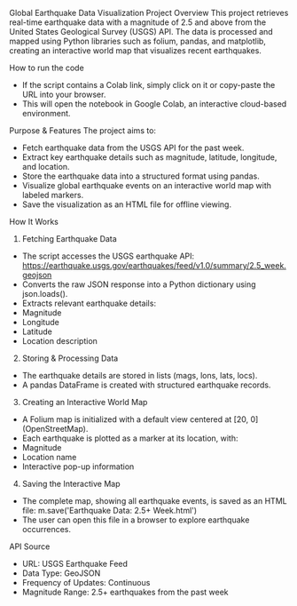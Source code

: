 Global Earthquake Data Visualization Project
Overview
This project retrieves real-time earthquake data with a magnitude of 2.5 and above from the United States Geological Survey (USGS) API. The data is processed and mapped using Python libraries such as folium, pandas, and matplotlib, creating an interactive world map that visualizes recent earthquakes.

How to run the code
- If the script contains a Colab link, simply click on it or copy-paste the URL into your browser.
- This will open the notebook in Google Colab, an interactive cloud-based environment.

Purpose & Features
The project aims to:
- Fetch earthquake data from the USGS API for the past week.
- Extract key earthquake details such as magnitude, latitude, longitude, and location.
- Store the earthquake data into a structured format using pandas.
- Visualize global earthquake events on an interactive world map with labeled markers.
- Save the visualization as an HTML file for offline viewing.

How It Works
1. Fetching Earthquake Data
- The script accesses the USGS earthquake API:
https://earthquake.usgs.gov/earthquakes/feed/v1.0/summary/2.5_week.geojson
- Converts the raw JSON response into a Python dictionary using json.loads().
- Extracts relevant earthquake details:
- Magnitude
- Longitude
- Latitude
- Location description
2. Storing & Processing Data
- The earthquake details are stored in lists (mags, lons, lats, locs).
- A pandas DataFrame is created with structured earthquake records.
3. Creating an Interactive World Map
- A Folium map is initialized with a default view centered at [20, 0] (OpenStreetMap).
- Each earthquake is plotted as a marker at its location, with:
- Magnitude
- Location name
- Interactive pop-up information
4. Saving the Interactive Map
- The complete map, showing all earthquake events, is saved as an HTML file:
m.save('Earthquake Data: 2.5+ Week.html')
- The user can open this file in a browser to explore earthquake occurrences.

API Source
- URL: USGS Earthquake Feed
- Data Type: GeoJSON
- Frequency of Updates: Continuous
- Magnitude Range: 2.5+ earthquakes from the past week

